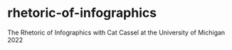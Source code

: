 # rhetoric-of-infographics
The Rhetoric of Infographics with Cat Cassel at the University of Michigan 2022
